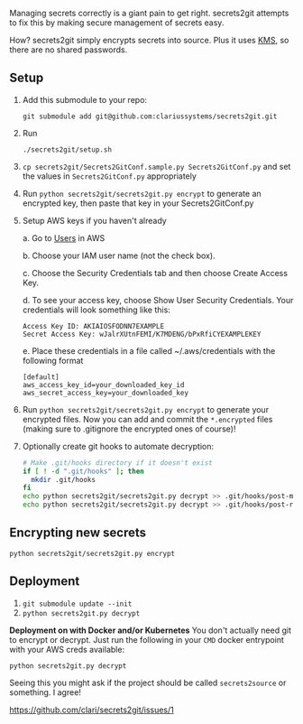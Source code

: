 Managing secrets correctly is a giant pain to get right.
secrets2git attempts to fix this by making secure management of secrets easy.

How?
secrets2git simply encrypts secrets into source.
Plus it uses [KMS](https://aws.amazon.com/kms/), so there are no shared passwords.

Setup
-----
1. Add this submodule to your repo:
   
   `git submodule add git@github.com:clariussystems/secrets2git.git`

2. Run
 
   `./secrets2git/setup.sh`

3. `cp secrets2git/Secrets2GitConf.sample.py Secrets2GitConf.py` and set the values in `Secrets2GitConf.py` appropriately
4. Run `python secrets2git/secrets2git.py encrypt` to generate an encrypted key, then paste that key in your Secrets2GitConf.py
5. Setup AWS keys if you haven't already

   a. Go to [Users](https://console.aws.amazon.com/iam/home#users) in AWS
   
   b. Choose your IAM user name (not the check box).
   
   c. Choose the Security Credentials tab and then choose Create Access Key.

   d. To see your access key, choose Show User Security Credentials. Your credentials will look something like this:
      ```
      Access Key ID: AKIAIOSFODNN7EXAMPLE
      Secret Access Key: wJalrXUtnFEMI/K7MDENG/bPxRfiCYEXAMPLEKEY
      ```
      
   e. Place these credentials in a file called ~/.aws/credentials with the following format
      ```
      [default]
      aws_access_key_id=your_downloaded_key_id
      aws_secret_access_key=your_downloaded_key
      ```
6. Run `python secrets2git/secrets2git.py encrypt` to generate your encrypted files. Now you can add and commit
    the `*.encrypted` files (making sure to .gitignore the encrypted ones of course)!
7. Optionally create git hooks to automate decryption:

   ```bash
   # Make .git/hooks directory if it doesn't exist
   if [ ! -d ".git/hooks" ]; then
     mkdir .git/hooks
   fi
   echo python secrets2git/secrets2git.py decrypt >> .git/hooks/post-merge
   echo python secrets2git/secrets2git.py decrypt >> .git/hooks/post-rewrite
   ```

Encrypting new secrets
---------------------------------
`python secrets2git/secrets2git.py encrypt`


Deployment
----------
1. `git submodule update --init`
2. `python secrets2git.py decrypt`


**Deployment on with Docker and/or Kubernetes**
You don't actually need git to encrypt or decrypt. Just run the following in your `CMD` docker entrypoint with your AWS creds available:

`python secrets2git.py decrypt`

Seeing this you might ask if the project should be called `secrets2source` or something. I agree!

https://github.com/clari/secrets2git/issues/1


